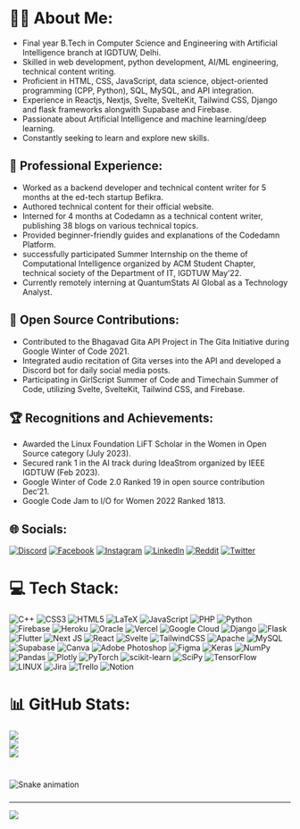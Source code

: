 # 👩‍💻 About Me:

* Final year B.Tech in Computer Science and Engineering with Artificial Intelligence branch at IGDTUW, Delhi.
* Skilled in web development, python development, AI/ML engineering, technical content writing.
* Proficient in HTML, CSS, JavaScript, data science, object-oriented programming (CPP, Python), SQL, MySQL, and API integration.
* Experience in Reactjs, Nextjs, Svelte, SvelteKit, Tailwind CSS, Django and flask frameworks alongwith Supabase and Firebase.
* Passionate about Artificial Intelligence and machine learning/deep learning.
* Constantly seeking to learn and explore new skills.

## 💼 Professional Experience:

* Worked as a backend developer and technical content writer for 5 months at the ed-tech startup Befikra.
* Authored technical content for their official website.
* Interned for 4 months at Codedamn as a technical content writer, publishing 38 blogs on various technical topics.
* Provided beginner-friendly guides and explanations of the Codedamn Platform.
* successfully participated Summer Internship on the theme of Computational Intelligence organized by ACM Student Chapter, technical society of the Department of IT, IGDTUW May’22.
* Currently remotely interning at QuantumStats AI Global as a Technology Analyst.

## 🌱 Open Source Contributions:

* Contributed to the Bhagavad Gita API Project in The Gita Initiative during Google Winter of Code 2021.
* Integrated audio recitation of Gita verses into the API and developed a Discord bot for daily social media posts.
* Participating in GirlScript Summer of Code and Timechain Summer of Code, utilizing Svelte, SvelteKit, Tailwind CSS, and Firebase.

## 🏆 Recognitions and Achievements:

* Awarded the Linux Foundation LiFT Scholar in the Women in Open Source category (July 2023).
* Secured rank 1 in the AI track during IdeaStrom organized by IEEE IGDTUW (Feb 2023).
* Google Winter of Code 2.0 Ranked 19 in open source contribution Dec’21.
* Google Code Jam to I/O for Women 2022 Ranked 1813.

## 🌐 Socials:
[![Discord](https://img.shields.io/badge/Discord-%237289DA.svg?logo=discord&logoColor=white)](https://discord.gg/srishtikumari) [![Facebook](https://img.shields.io/badge/Facebook-%231877F2.svg?logo=Facebook&logoColor=white)](https://facebook.com/https://www.facebook.com/srishtikumari2002) [![Instagram](https://img.shields.io/badge/Instagram-%23E4405F.svg?logo=Instagram&logoColor=white)](https://instagram.com/shimmer_shy6490) [![LinkedIn](https://img.shields.io/badge/LinkedIn-%230077B5.svg?logo=linkedin&logoColor=white)](https://linkedin.com/in/https://www.linkedin.com/in/srishti-kumari-2002/) [![Reddit](https://img.shields.io/badge/Reddit-%23FF4500.svg?logo=Reddit&logoColor=white)](https://reddit.com/user/https://www.reddit.com/user/Icy-Pear9260) [![Twitter](https://img.shields.io/badge/Twitter-%231DA1F2.svg?logo=Twitter&logoColor=white)](https://twitter.com/https://twitter.com/siri040202) 

# 💻 Tech Stack:
![C++](https://img.shields.io/badge/c++-%2300599C.svg?style=plastic&logo=c%2B%2B&logoColor=white) ![CSS3](https://img.shields.io/badge/css3-%231572B6.svg?style=plastic&logo=css3&logoColor=white) ![HTML5](https://img.shields.io/badge/html5-%23E34F26.svg?style=plastic&logo=html5&logoColor=white) ![LaTeX](https://img.shields.io/badge/latex-%23008080.svg?style=plastic&logo=latex&logoColor=white) ![JavaScript](https://img.shields.io/badge/javascript-%23323330.svg?style=plastic&logo=javascript&logoColor=%23F7DF1E) ![PHP](https://img.shields.io/badge/php-%23777BB4.svg?style=plastic&logo=php&logoColor=white) ![Python](https://img.shields.io/badge/python-3670A0?style=plastic&logo=python&logoColor=ffdd54) ![Firebase](https://img.shields.io/badge/firebase-%23039BE5.svg?style=plastic&logo=firebase) ![Heroku](https://img.shields.io/badge/heroku-%23430098.svg?style=plastic&logo=heroku&logoColor=white) ![Oracle](https://img.shields.io/badge/Oracle-F80000?style=plastic&logo=oracle&logoColor=white) ![Vercel](https://img.shields.io/badge/vercel-%23000000.svg?style=plastic&logo=vercel&logoColor=white) ![Google Cloud](https://img.shields.io/badge/Google%20Cloud-%234285F4.svg?style=plastic&logo=google-cloud&logoColor=white) ![Django](https://img.shields.io/badge/django-%23092E20.svg?style=plastic&logo=django&logoColor=white) ![Flask](https://img.shields.io/badge/flask-%23000.svg?style=plastic&logo=flask&logoColor=white) ![Flutter](https://img.shields.io/badge/Flutter-%2302569B.svg?style=plastic&logo=Flutter&logoColor=white) ![Next JS](https://img.shields.io/badge/Next-black?style=plastic&logo=next.js&logoColor=white) ![React](https://img.shields.io/badge/react-%2320232a.svg?style=plastic&logo=react&logoColor=%2361DAFB) ![Svelte](https://img.shields.io/badge/svelte-%23f1413d.svg?style=plastic&logo=svelte&logoColor=white) ![TailwindCSS](https://img.shields.io/badge/tailwindcss-%2338B2AC.svg?style=plastic&logo=tailwind-css&logoColor=white) ![Apache](https://img.shields.io/badge/apache-%23D42029.svg?style=plastic&logo=apache&logoColor=white) ![MySQL](https://img.shields.io/badge/mysql-%2300f.svg?style=plastic&logo=mysql&logoColor=white) 	![Supabase](https://img.shields.io/badge/Supabase-3ECF8E?style=plastic&logo=supabase&logoColor=white) ![Canva](https://img.shields.io/badge/Canva-%2300C4CC.svg?style=plastic&logo=Canva&logoColor=white) ![Adobe Photoshop](https://img.shields.io/badge/adobephotoshop-%2331A8FF.svg?style=plastic&logo=adobephotoshop&logoColor=white) 	![Figma](https://img.shields.io/badge/figma-%23F24E1E.svg?style=plastic&logo=figma&logoColor=white) ![Keras](https://img.shields.io/badge/Keras-%23D00000.svg?style=plastic&logo=Keras&logoColor=white) ![NumPy](https://img.shields.io/badge/numpy-%23013243.svg?style=plastic&logo=numpy&logoColor=white) ![Pandas](https://img.shields.io/badge/pandas-%23150458.svg?style=plastic&logo=pandas&logoColor=white) ![Plotly](https://img.shields.io/badge/Plotly-%233F4F75.svg?style=plastic&logo=plotly&logoColor=white) ![PyTorch](https://img.shields.io/badge/PyTorch-%23EE4C2C.svg?style=plastic&logo=PyTorch&logoColor=white) ![scikit-learn](https://img.shields.io/badge/scikit--learn-%23F7931E.svg?style=plastic&logo=scikit-learn&logoColor=white) ![SciPy](https://img.shields.io/badge/SciPy-%230C55A5.svg?style=plastic&logo=scipy&logoColor=%white) ![TensorFlow](https://img.shields.io/badge/TensorFlow-%23FF6F00.svg?style=plastic&logo=TensorFlow&logoColor=white) ![LINUX](https://img.shields.io/badge/Linux-FCC624?style=plastic&logo=linux&logoColor=black) ![Jira](https://img.shields.io/badge/jira-%230A0FFF.svg?style=plastic&logo=jira&logoColor=white) ![Trello](https://img.shields.io/badge/Trello-%23026AA7.svg?style=plastic&logo=Trello&logoColor=white) ![Notion](https://img.shields.io/badge/Notion-%23000000.svg?style=plastic&logo=notion&logoColor=white)
# 📊 GitHub Stats:
![](https://github-readme-stats.vercel.app/api?username=srishtikumari2002&theme=dark&hide_border=false&include_all_commits=false&count_private=false)<br/>
![](https://github-readme-streak-stats.herokuapp.com/?user=srishtikumari2002&theme=dark&hide_border=false)<br/>
![](https://github-readme-stats.vercel.app/api/top-langs/?username=srishtikumari2002&theme=dark&hide_border=false&include_all_commits=false&count_private=false&layout=compact)

###
<br clear="both">

<img src="https://raw.githubusercontent.com/srishtikumari2002/srishtikumari2002/output/snake.svg" alt="Snake animation" />

###

---
[![](https://visitcount.itsvg.in/api?id=srishtikumari2002&icon=1&color=0)](https://visitcount.itsvg.in)

<!-- Proudly created with GPRM ( https://gprm.itsvg.in ) -->
